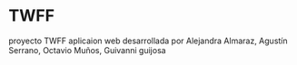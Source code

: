 # TWFF
proyecto TWFF aplicaion web desarrollada por Alejandra Almaraz,  Agustín Serrano, Octavio Muños, Guivanni guijosa
